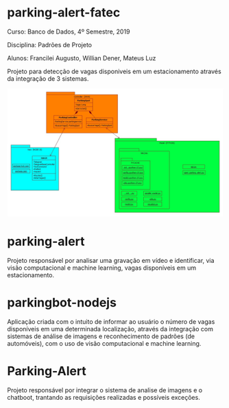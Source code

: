 # parking-alert-fatec

Curso: Banco de Dados, 4º Semestre, 2019

Disciplina: Padrões de Projeto

Alunos: Francilei Augusto, Willian Dener, Mateus Luz

Projeto para detecção de vagas disponiveis em um estacionamento através da integração de 3 sistemas.

![](https://github.com/Elfocus/parkingbot-nodejs/blob/master/ParkingGo.jpg)

# parking-alert

Projeto responsável por analisar uma gravação em vídeo e identificar, via visão computacional e machine learning, vagas disponíveis em um estacionamento.

# parkingbot-nodejs

Aplicação criada com o intuito de informar ao usuário o número de vagas disponíveis em uma determinada localização, através da integração com sistemas de análise de imagens e reconhecimento de padrões (de automóveis), com o uso de visão computacional e machine learning.

# Parking-Alert

Projeto responsável por integrar o sistema de analise de imagens e o chatboot, trantando as requisições realizadas e possíveis exceções.
